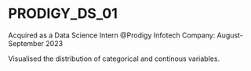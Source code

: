 # PRODIGY_DS_01
Acquired as a Data Science Intern @Prodigy Infotech Company: August-September 2023

Visualised the distribution of categorical and continous variables.
